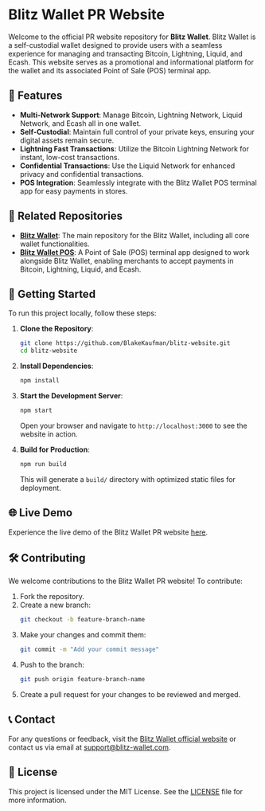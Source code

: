 # Blitz Wallet PR Website

Welcome to the official PR website repository for **Blitz Wallet**. Blitz Wallet is a self-custodial wallet designed to provide users with a seamless experience for managing and transacting Bitcoin, Lightning, Liquid, and Ecash. This website serves as a promotional and informational platform for the wallet and its associated Point of Sale (POS) terminal app.

## 🌟 Features

- **Multi-Network Support**: Manage Bitcoin, Lightning Network, Liquid Network, and Ecash all in one wallet.
- **Self-Custodial**: Maintain full control of your private keys, ensuring your digital assets remain secure.
- **Lightning Fast Transactions**: Utilize the Bitcoin Lightning Network for instant, low-cost transactions.
- **Confidential Transactions**: Use the Liquid Network for enhanced privacy and confidential transactions.
- **POS Integration**: Seamlessly integrate with the Blitz Wallet POS terminal app for easy payments in stores.

## 🔗 Related Repositories

- **[Blitz Wallet](https://github.com/BlakeKaufman/BlitzWallet)**: The main repository for the Blitz Wallet, including all core wallet functionalities.
- **[Blitz Wallet POS](https://github.com/BlakeKaufman/blitz-wallet-pos)**: A Point of Sale (POS) terminal app designed to work alongside Blitz Wallet, enabling merchants to accept payments in Bitcoin, Lightning, Liquid, and Ecash.

## 🚀 Getting Started

To run this project locally, follow these steps:

1. **Clone the Repository**:

   ```bash
   git clone https://github.com/BlakeKaufman/blitz-website.git
   cd blitz-website
   ```

2. **Install Dependencies**:

   ```bash
   npm install
   ```

3. **Start the Development Server**:

   ```bash
   npm start
   ```

   Open your browser and navigate to `http://localhost:3000` to see the website in action.

4. **Build for Production**:
   ```bash
   npm run build
   ```
   This will generate a `build/` directory with optimized static files for deployment.

## 🌐 Live Demo

Experience the live demo of the Blitz Wallet PR website [here](https:blitz-wallet.com).

## 🛠️ Contributing

We welcome contributions to the Blitz Wallet PR website! To contribute:

1. Fork the repository.
2. Create a new branch:
   ```bash
   git checkout -b feature-branch-name
   ```
3. Make your changes and commit them:
   ```bash
   git commit -m "Add your commit message"
   ```
4. Push to the branch:
   ```bash
   git push origin feature-branch-name
   ```
5. Create a pull request for your changes to be reviewed and merged.

## 📞 Contact

For any questions or feedback, visit the [Blitz Wallet official website](https://blitz-wallet.com) or contact us via email at [support@blitz-wallet.com](mailto:support@blitz-wallet.com).

## 📜 License

This project is licensed under the MIT License. See the [LICENSE](LICENSE) file for more information.
